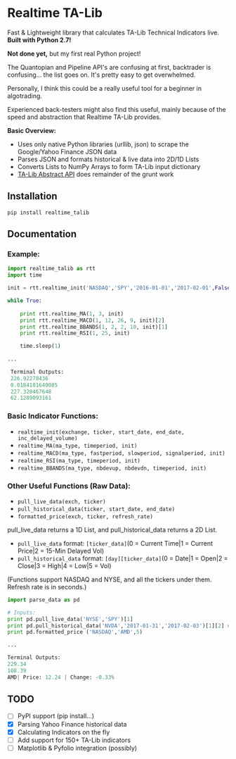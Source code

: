 # Realtime TA-Lib

Fast & Lightweight library that calculates TA-Lib Technical Indicators live. **Built with Python 2.7!**

**Not done yet,** but my first real Python project!

The Quantopian and Pipeline API's are confusing at first, backtrader is confusing... the list goes on.
It's pretty easy to get overwhelmed.

Personally, I think this could be a really useful tool for a beginner in algotrading. 

Experienced back-testers might also find this useful, mainly because of the speed and abstraction that
Realtime TA-Lib provides.

**Basic Overview:**
* Uses only native Python libraries (urllib, json) to scrape the Google/Yahoo Finance JSON data
* Parses JSON and formats historical & live data into 2D/1D Lists
* Converts Lists to NumPy Arrays to form TA-Lib input dictionary
* [TA-Lib Abstract API](https://mrjbq7.github.io/ta-lib/abstract.html) does remainder of the grunt work

## Installation
```
pip install realtime_talib
```

## Documentation

### Example:

```python
import realtime_talib as rtt
import time

init = rtt.realtime_init('NASDAQ','SPY','2016-01-01','2017-02-01',False)

while True:
	
	print rtt.realtime_MA(1, 3, init)
	print rtt.realtime_MACD(1, 12, 26, 9, init)[2]
	print rtt.realtime_BBANDS(1, 2, 2, 10, init)[1]
	print rtt.realtime_RSI(1, 25, init)

	time.sleep(1)
	
...

 Terminal Outputs:
 226.92278436
 0.0184101640085
 227.320467648
 62.1289093161
```

### Basic Indicator Functions:

* `realtime_init(exchange, ticker, start_date, end_date, inc_delayed_volume)`
* `realtime_MA(ma_type, timeperiod, init)`
* `realtime_MACD(ma_type, fastperiod, slowperiod, signalperiod, init)`
* `realtime_RSI(ma_type, timeperiod, init)`
* `realtime_BBANDS(ma_type, nbdevup, nbdevdn, timeperiod, init)`

### Other Useful Functions (Raw Data):

* `pull_live_data(exch, ticker)`
* `pull_historical_data(ticker, start_date, end_date)`
* `formatted_price(exch, ticker, refresh_rate)`

pull_live_data returns a 1D List, and pull_historical_data returns a 2D List.
* `pull_live_data` format: `[ticker_data]`(0 = Current Time|1 = Current Price|2 = 15-Min Delayed Vol)
* `pull_historical_data` format: `[day][ticker_data]`(0 = Date|1 = Open|2 = Close|3 = High|4 = Low|5 = Vol)

(Functions support NASDAQ and NYSE, and all the tickers under them. Refresh rate is in seconds.)

```python
import parse_data as pd

# Inputs:
print pd.pull_live_data('NYSE','SPY')[1]
print pd.pull_historical_data('NVDA','2017-01-31','2017-02-03')[1][2] #January 31st, 2017
print pd.formatted_price ('NASDAQ','AMD',5)

...

Terminal Outputs:
229.34
108.39
AMD| Price: 12.24 | Change: -0.33%
```

## TODO

- [ ] PyPI support (pip install...)
- [x] Parsing Yahoo Finance historical data
- [x] Calculating Indicators on the fly
- [ ] Add support for 150+ TA-Lib indicators
- [ ] Matplotlib & Pyfolio integration (possibly)
